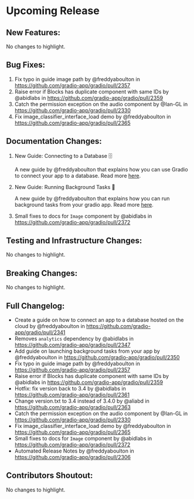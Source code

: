 # Upcoming Release 

## New Features:
No changes to highlight.

       
## Bug Fixes:

1. Fix typo in guide image path by @freddyaboulton in https://github.com/gradio-app/gradio/pull/2357
2. Raise error if Blocks has duplicate component with same IDs by @abidlabs in https://github.com/gradio-app/gradio/pull/2359
3. Catch the permission exception on the audio component by @Ian-GL in https://github.com/gradio-app/gradio/pull/2330
4. Fix image_classifier_interface_load demo by @freddyaboulton in https://github.com/gradio-app/gradio/pull/2365

## Documentation Changes:

1. New Guide: Connecting to a Database 🗄️

    A new guide by @freddyaboulton that explains how you can use Gradio to connect your app to a database. Read more [here](https://gradio.app/connecting_to_a_database/).

2. New Guide: Running Background Tasks 🥷

    A new guide by @freddyaboulton that explains how you can run background tasks from your gradio app. Read more [here](https://gradio.app/running_background_tasks/).

3. Small fixes to docs for `Image` component by @abidlabs in https://github.com/gradio-app/gradio/pull/2372


## Testing and Infrastructure Changes:
No changes to highlight.

## Breaking Changes:
No changes to highlight.

## Full Changelog:

* Create a guide on how to connect an app to a database hosted on the cloud by @freddyaboulton in https://github.com/gradio-app/gradio/pull/2341
* Removes `analytics` dependency by @abidlabs in https://github.com/gradio-app/gradio/pull/2347
* Add guide on launching background tasks from your app by @freddyaboulton in https://github.com/gradio-app/gradio/pull/2350
* Fix typo in guide image path by @freddyaboulton in https://github.com/gradio-app/gradio/pull/2357
* Raise error if Blocks has duplicate component with same IDs by @abidlabs in https://github.com/gradio-app/gradio/pull/2359
* Hotfix: fix version back to 3.4 by @abidlabs in https://github.com/gradio-app/gradio/pull/2361
* Change version.txt to 3.4 instead of 3.4.0 by @aliabd in https://github.com/gradio-app/gradio/pull/2363
* Catch the permission exception on the audio component by @Ian-GL in https://github.com/gradio-app/gradio/pull/2330
* Fix image_classifier_interface_load demo by @freddyaboulton in https://github.com/gradio-app/gradio/pull/2365
* Small fixes to docs for `Image` component by @abidlabs in https://github.com/gradio-app/gradio/pull/2372
* Automated Release Notes by @freddyaboulton in https://github.com/gradio-app/gradio/pull/2306


## Contributors Shoutout:
No changes to highlight.
